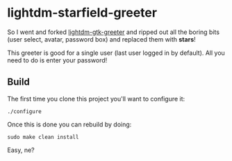 lightdm-starfield-greeter
=========================

So I went and forked [lightdm-gtk-greeter](https://launchpad.net/lightdm-gtk-greeter/) and ripped out all
the boring bits (user select, avatar, password box) and replaced them with **stars**!

This greeter is good for a single user (last user logged in by default). All you need to do is enter your password!

Build
-----

The first time you clone this project you'll want to configure it:

    ./configure

Once this is done you can rebuild by doing:

    sudo make clean install

Easy, ne?
